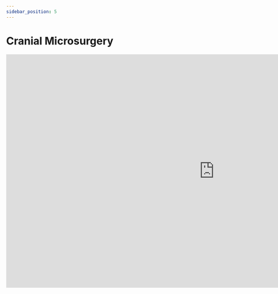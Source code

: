 ```yaml
---
sidebar_position: 5
---
```


# Cranial Microsurgery

<iframe width="1120" height="630" src="https://www.youtube.com/embed/1B74zvHlOIE" title="YouTube video player" frameborder="0" allow="accelerometer; autoplay; clipboard-write; encrypted-media; gyroscope; picture-in-picture" allowfullscreen></iframe>